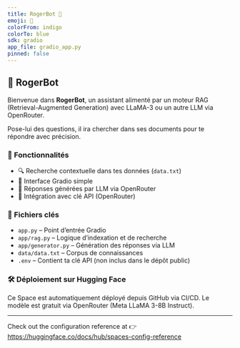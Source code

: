 ```yaml
---
title: RogerBot 🤖
emoji: 🤖
colorFrom: indigo
colorTo: blue
sdk: gradio
app_file: gradio_app.py
pinned: false
---
```


## 🤖 RogerBot

Bienvenue dans **RogerBot**, un assistant alimenté par un moteur RAG (Retrieval-Augmented Generation) avec LLaMA-3 ou un autre LLM via OpenRouter.

Pose-lui des questions, il ira chercher dans ses documents pour te répondre avec précision.

### 🚀 Fonctionnalités

- 🔍 Recherche contextuelle dans tes données (`data.txt`)
- 💬 Interface Gradio simple
- 🧠 Réponses générées par LLM via OpenRouter
- 🔐 Intégration avec clé API (OpenRouter)

### 📁 Fichiers clés

- `app.py` – Point d’entrée Gradio
- `app/rag.py` – Logique d’indexation et de recherche
- `app/generator.py` – Génération des réponses via LLM
- `data/data.txt` – Corpus de connaissances
- `.env` – Contient ta clé API (non inclus dans le dépôt public)

### 🛠️ Déploiement sur Hugging Face

Ce Space est automatiquement déployé depuis GitHub via CI/CD.
Le modèle est gratuit via OpenRouter (Meta LLaMA 3-8B Instruct).

---

Check out the configuration reference at 👉 https://huggingface.co/docs/hub/spaces-config-reference
